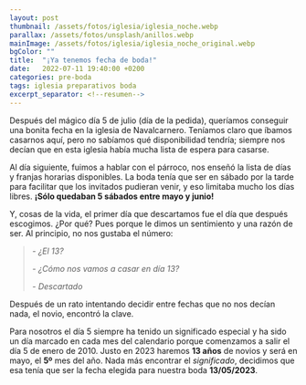 ```yaml
---
layout: post
thumbnail: /assets/fotos/iglesia/iglesia_noche.webp
parallax: /assets/fotos/unsplash/anillos.webp
mainImage: /assets/fotos/iglesia/iglesia_noche_original.webp
bgColor: ""
title:  "¡Ya tenemos fecha de boda!"
date:   2022-07-11 19:40:00 +0200
categories: pre-boda
tags: iglesia preparativos boda
excerpt_separator: <!--resumen-->
---
```

Después del mágico día 5 de julio (día de la pedida), queríamos conseguir una bonita fecha en la iglesia de Navalcarnero. Teníamos claro que íbamos casarnos aquí, pero no sabíamos qué disponibilidad tendría; siempre nos decían que en esta iglesia había mucha lista de espera para casarse.

Al día siguiente, fuimos a hablar con el párroco, nos enseñó la lista de días y franjas horarias disponibles. La boda tenía que ser en sábado por la tarde para facilitar que los invitados pudieran venir, y eso limitaba mucho los días libres. **¡Sólo quedaban 5 sábados entre mayo y junio!** 

Y, cosas de la vida, el primer día que descartamos fue el día que después escogimos. ¿Por qué? Pues porque le dimos un sentimiento y una razón de ser. Al principio, no nos gustaba el número:
> *- ¿El 13?*
> 
> *- ¿Cómo nos vamos a casar en día 13?*
> 
> *- Descartado*


Después de un rato intentando decidir entre fechas que no nos decían nada, el novio, encontró la clave.

Para nosotros el día 5 siempre ha tenido un significado especial y ha sido un día marcado en cada mes del calendario porque comenzamos a salir el día 5 de enero de 2010. Justo en 2023 haremos **13 años** de novios y será en mayo, el **5º** mes del año.
Nada más encontrar el *significado*, decidimos que esa tenía que ser la fecha elegida para nuestra boda **13/05/2023**.


